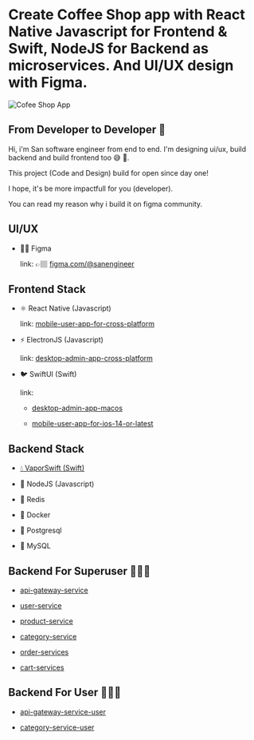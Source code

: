 # Create Coffee Shop app with React Native Javascript for Frontend & Swift, NodeJS for Backend as microservices. And UI/UX design with Figma.

![Cofee Shop App](https://res.cloudinary.com/dsv9w1ey3/image/upload/v1629468770/github-images/coffee-shop-app-with-react-native_grjojt.gif)

## From Developer to Developer 👋

Hi, i'm San software engineer from end to end. I'm designing ui/ux, build backend and build frontend too 😅 🤝.

This project (Code and Design) build for open since day one!

I hope, it's be more impactfull for you (developer).

You can read my reason why i build it on figma community.

## UI/UX

- 🤳🏾 Figma

  link: 👉🏽 [figma.com/@sanengineer](https://www.figma.com/community/file/1003028805054591295/Ecommerce-Mobile%2C-Web-%26-Desktop-App-For-User-and-Admin)

## Frontend Stack

- ⚛️ React Native (Javascript)

  link: [mobile-user-app-for-cross-platform](https://github.com/sanengineer/ecommerce-with-react-native)

- ⚡️ ElectronJS (Javascript)

  link: [desktop-admin-app-cross-platform](https://github.com/sanengineer/ecommerce-admin-dekstop-electronjs)

- 🐦 SwiftUI (Swift)

  link:

  - [desktop-admin-app-macos](https://github.com/sanengineer/ecommerce-admin-macos-swiftui)

  - [mobile-user-app-for-ios-14-or-latest](https://github.com/sanengineer/ecommerce-app-with-swift-ui)

## Backend Stack

- [💧 VaporSwift (Swift)](https://github.com/vapor)

- 🧼 NodeJS (Javascript)
- 🦑 Redis
- 🐳 Docker
- 🐘 Postgresql
- 🐬 MySQL

## Backend For Superuser 🕵🏽‍♂️

- [api-gateway-service](https://github.com/sanengineer/microservices-api-gateway-with-swift-on-server)

- [user-service](https://github.com/sanengineer/microservices-swift-postgresql-user-services)

- [product-service](https://github.com/sanengineer/microservices-swift-postgresql-product-services)

- [category-service](https://github.com/sanengineer/microservices-swift-postgresql-category-services)

- [order-services](https://github.com/sanengineer/microservices-nodejs-postgresql-order-services)

- [cart-services](https://github.com/sanengineer/microservices-nodejs-postgresql-cart-services)

## Backend For User 🙋🏽‍♂️

- [api-gateway-service-user](https://github.com/sanengineer/microservices-api-gateway-with-swift-on-server-foruser)

- [category-service-user](https://github.com/sanengineer/microservices-swift-postgresql-category-services-user)
